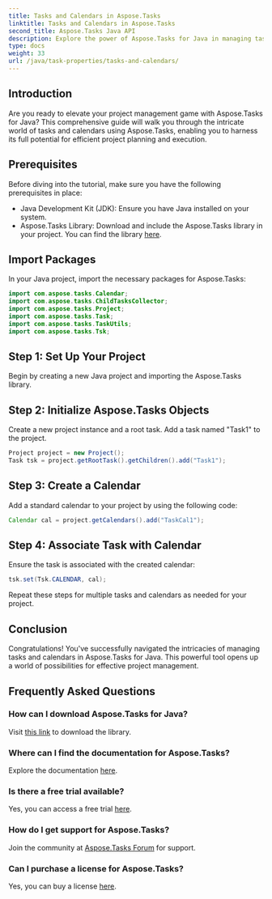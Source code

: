 ```yaml
---
title: Tasks and Calendars in Aspose.Tasks
linktitle: Tasks and Calendars in Aspose.Tasks
second_title: Aspose.Tasks Java API
description: Explore the power of Aspose.Tasks for Java in managing tasks and calendars efficiently. Download now for a seamless project management experience!
type: docs
weight: 33
url: /java/task-properties/tasks-and-calendars/
---
```

## Introduction
Are you ready to elevate your project management game with Aspose.Tasks for Java? This comprehensive guide will walk you through the intricate world of tasks and calendars using Aspose.Tasks, enabling you to harness its full potential for efficient project planning and execution.
## Prerequisites
Before diving into the tutorial, make sure you have the following prerequisites in place:
- Java Development Kit (JDK): Ensure you have Java installed on your system.
- Aspose.Tasks Library: Download and include the Aspose.Tasks library in your project. You can find the library [here](https://releases.aspose.com/tasks/java/).
## Import Packages
In your Java project, import the necessary packages for Aspose.Tasks:
```java
import com.aspose.tasks.Calendar;
import com.aspose.tasks.ChildTasksCollector;
import com.aspose.tasks.Project;
import com.aspose.tasks.Task;
import com.aspose.tasks.TaskUtils;
import com.aspose.tasks.Tsk;
```
## Step 1: Set Up Your Project
Begin by creating a new Java project and importing the Aspose.Tasks library.
## Step 2: Initialize Aspose.Tasks Objects
Create a new project instance and a root task. Add a task named "Task1" to the project.
```java
Project project = new Project();
Task tsk = project.getRootTask().getChildren().add("Task1");
```
## Step 3: Create a Calendar
Add a standard calendar to your project by using the following code:
```java
Calendar cal = project.getCalendars().add("TaskCal1");
```
## Step 4: Associate Task with Calendar
Ensure the task is associated with the created calendar:
```java
tsk.set(Tsk.CALENDAR, cal);
```
Repeat these steps for multiple tasks and calendars as needed for your project.
## Conclusion
Congratulations! You've successfully navigated the intricacies of managing tasks and calendars in Aspose.Tasks for Java. This powerful tool opens up a world of possibilities for effective project management.
## Frequently Asked Questions
### How can I download Aspose.Tasks for Java?
Visit [this link](https://releases.aspose.com/tasks/java/) to download the library.
### Where can I find the documentation for Aspose.Tasks?
Explore the documentation [here](https://reference.aspose.com/tasks/java/).
### Is there a free trial available?
Yes, you can access a free trial [here](https://releases.aspose.com/).
### How do I get support for Aspose.Tasks?
Join the community at [Aspose.Tasks Forum](https://forum.aspose.com/c/tasks/15) for support.
### Can I purchase a license for Aspose.Tasks?
Yes, you can buy a license [here](https://purchase.aspose.com/buy).
